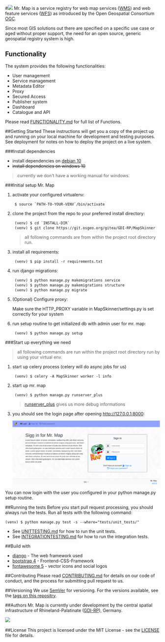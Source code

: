 #<img src="https://git.osgeo.org/gitea/GDI-RP/MapSkinner/raw/branch/pre_master/MapSkinner/static/images/mr_map.png" width="200">
Mr. Map is a service registry for web map services ([WMS](https://www.opengeospatial.org/standards/wms)) 
and web feature services ([WFS](https://www.opengeospatial.org/standards/wfs)) as introduced by the 
Open Geospatial Consortium [OGC](http://www.opengeospatial.org/).

Since most GIS solutions out there are specified on a specific use case or aged without proper support, the need
for an open source, generic geospatial registry system is high.

## Functionality
The system provides the following functionalities:

* User management
* Service management
* Metadata Editor 
* Proxy
* Secured Access
* Publisher system
* Dashboard
* Catalogue and API

Please read [FUNCTIONALITY.md](FUNCTIONALITY.mc) for full list of Functions.
  

##Getting Started
These instructions will get you a copy of the project up and running on your local machine for development and testing purposes. See deployment for notes on how to deploy the project on a live system.

###Install dependencies
* install dependencies on [debian 10](INSTALLDEB10.md)
* <del>install dependencies on windows 10</del> 
> currently we don't have a working manual for windows. 

###Initial setup Mr. Map
1. activate your configured virtualenv:
        
        $ source `PATH-TO-YOUR-VENV`/bin/activate

1. clone the project from the repo to your preferred install directory:
        
        (venv) $ cd `INSTALL-DIR`
        (venv) $ git clone https://git.osgeo.org/gitea/GDI-RP/MapSkinner 

    > all following commands are from within the project root directory run.

1. install all requirements:

        (venv) $ pip install -r requirements.txt
        
1. run django migrations:

        (venv) $ python manage.py makemigrations service
        (venv) $ python manage.py makemigrations structure
        (venv) $ python manage.py migrate

1. (Optional) Configure proxy:
    
    Make sure the HTTP_PROXY variable in MapSkinner/settings.py is set correctly for your system

1. run setup routine to get initialized db with admin user for mr. map:
        
        (venv) $ python manage.py setup
        
###Start up everything we need
> all following commands are run within the project root directory run by using your virtual env.
       
1. start up celery process (celery will do async jobs for us)

        (venv) $ celery -A MapSkinner worker -l info
        
1. start up mr. map

        (venv) $ python manage.py runserver_plus
    > [runserver_plus](https://django-extensions.readthedocs.io/en/latest/runserver_plus.html) gives us more debug informations

1. you should see the login page after opening http://127.0.0.1:8000:

    ![login page](mrmap_loginpage.png)
    
You can now login with the user you configured in your python manage.py setup routine.

##Running the tests
Before you start pull request processing, you should always run the tests.
Run all tests with the following command:

    (venv) $ python manage.py test -s --where="tests/unit_tests/"

* See [UNITTESTING.md](UNITTESTING.md) for how to run the unit tests.
* See [INTEGRATIONTESTING.md](INTEGRATIONTESTING.md) for how to run the integration tests.

<!--ToDo:
##Deployment
What to do here?
-->

##Build with
* [django](https://www.djangoproject.com/) - The web framework used
* [bootstrap 4](https://getbootstrap.com/) - Frontend-CSS-Framework
* [fontawesome 5](https://fontawesome.com/) - vector icons and social logos

##Contributing
Please read [CONTRIBUTING.md](CONTRIBUTING.md) for details on our code of conduct, and the process for submitting pull request to us.

##Versioning
We use [SemVer](https://semver.org/) for versioning. For the versions available, see the [tags on this repositry](https://git.osgeo.org/gitea/GDI-RP/MapSkinner/releases).  


##Authors
Mr. Map is currently under development by the central spatial infrastructure of Rhineland-Palatinate 
([GDI-RP](https://www.geoportal.rlp.de/mediawiki/index.php/Zentrale_Stelle_GDI-RP)), Germany.


<img src="https://www.geoportal.rlp.de/static/useroperations/images/logo-gdi.png" width="200">

##License
This project is licensed under the MIT License - see the [LICENSE](LICENSE) file for details.